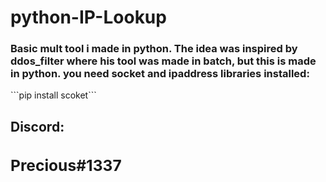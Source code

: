 # <h1>python-IP-Lookup</h1>
<h3>Basic mult tool i made in python. The idea was inspired by ddos_filter where his tool was made in batch, but this is made in python.
you need socket and ipaddress libraries installed: </h3>
```pip install scoket```
<h2>Discord:<h/h2>
  <h3>Precious#1337</h3>
